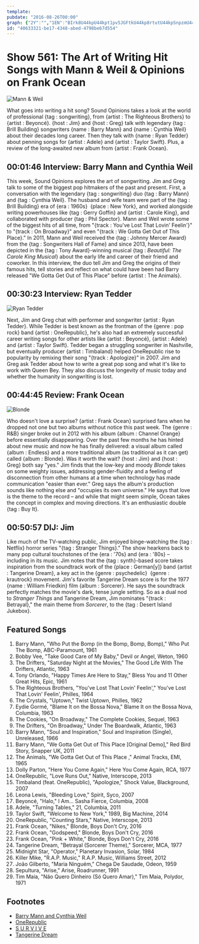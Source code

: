 ```yaml
---
template: 
pubdate: "2016-08-26T00:00"
graph: {"2Y":"","1EN":"BIrk8U44kpU44kpt1pv5JGFtkU44kp8rtutU44kpSnpzmU44kpDvNMOt1pv5ptQXit1pv5BIrk8ptQXi","22L":"gU7DUmlIIV97qipmlIIV97qipX6cfd97qipBHm1G","2CX":"5vnfzcRgKP1mi2yiL2Br1mi2yBGroG1mi2yORHb21mi2yJnHFuORHb2aHCGg7P8IoahGzLJnHFuahGzLJnHFuqYVo9"}
id: "40633321-be17-4348-abed-4798be67d554"
---
```






# Show 561: The Art of Writing Hit Songs with Mann & Weil & Opinions on Frank Ocean

![Mann & Weil](https://static.soundopinions.org/images/2016/mannweil_web.jpg)

What goes into writing a hit song? Sound Opinions takes a look at the world of professional {tag : songwriting}, from {artist : The Righteous Brothers} to {artist : Beyoncé}. {host : Jim} and {host : Greg} talk with legendary {tag : Brill Building} songwriters {name : Barry Mann} and {name : Cynthia Weil} about their decades long career. Then they talk with {name : Ryan Tedder} about penning songs for {artist : Adele} and {artist : Taylor Swift}. Plus, a review of the long-awaited new album from {artist : Frank Ocean}.



## 00:01:46 Interview: Barry Mann and Cynthia Weil

This week, Sound Opinions explores the art of songwriting. Jim and Greg talk to some of the biggest pop hitmakers of the past and present. First, a conversation with the legendary {tag : songwriting} duo {tag : Barry Mann} and {tag : Cynthia Weil}. The husband and wife team were part of the {tag : Brill Building} era of {era : 1960s}  {place : New York}, and worked alongside writing powerhouses like {tag : Gerry Goffin} and {artist : Carole King}, and collaborated with producer {tag : Phil Spector}. Mann and Weil wrote some of the biggest hits of all time, from "{track : You've Lost That Lovin' Feelin'}" to "{track : On Broadway}" and even "{track : We Gotta Get Out of This Place}." In 2011, Mann and Weil received the {tag : Johnny Mercer Award} from the {tag : Songwriters Hall of Fame} and since 2013, have been depicted in the {tag : Tony Award}-winning musical {tag : *Beautiful: The Carole King Musical*} about the early life and career of their friend and coworker. In this interview, the duo tell Jim and Greg the origins of their famous hits, tell stories and reflect on what could have been had Barry released  "We Gotta Get Out of This Place"  before {artist : The Animals}.



## 00:30:23 Interview: Ryan Tedder

![Ryan Tedder](https://static.soundopinions.org/assets/561/1EN0.jpeg)

Next, Jim and Greg chat with performer and songwriter {artist : Ryan Tedder}. While Tedder is best known as the frontman of the {genre : pop rock} band {artist : OneRepublic}, he's also had an extremely successful career writing songs for other artists like {artist : Beyoncé}, {artist : Adele} and {artist : Taylor Swift}. Tedder began a struggling songwriter in Nashville, but eventually producer {artist : Timbaland} helped OneRepublic rise to popularity by remixing their song "{track : Apologize}" in 2007. Jim and Greg ask Tedder about how to write a great pop song and what it's like to work with Queen Bey. They also discuss the longevity of music today and whether the humanity in songwriting is lost.



## 00:44:45 Review: Frank Ocean

![Blonde](https://static.soundopinions.org/assets/561/22L0.jpg)

Who doesn't love a surprise? {artist : Frank Ocean} surprised fans when he dropped not one but two albums without notice this past week. The {genre : R&B} singer broke out in 2012 with his album {album : Channel Orange} before essentially disappearing. Over the past few months he has hinted about new music and now he has finally delivered: a visual album called {album : Endless} and a more traditional album (as traditional as it can get) called {album : Blonde}. Was it worth the wait? {host : Jim} and {host : Greg} both say "yes." Jim finds that the low-key and moody *Blonde* takes on some weighty issues, addressing gender-fluidity and a feeling of disconnection from other humans at a time when technology has made communication "easier than ever." Greg says the album's production sounds like nothing else and "occupies its own universe." He says that love is the theme to the record – and while that might seem simple, Ocean takes the concept in complex and moving directions. It's an enthusiastic double {tag : Buy It}.



## 00:50:57 DIJ: Jim

Like much of the TV-watching public, Jim enjoyed binge-watching the {tag : Netflix} horror series "{tag : Stranger Things}." The show hearkens back to many pop cultural touchstones of the {era : '70s} and {era : '80s} – including in its music. Jim notes that the {tag : synth}-based score takes inspiration from the soundtrack work of the {place : German[y]} band {artist : Tangerine Dream}, a key act in the {genre : psychedelic}  {genre : krautrock} movement. Jim's favorite Tangerine Dream score is for the 1977 {name : William Friedkin} film {album : Sorcerer}. He says the soundtrack perfectly matches the movie's dark, tense jungle setting. So as a dual nod to *Stranger Things* and Tangerine Dream, Jim nominates "{track : Betrayal}," the main theme from *Sorcerer*, to the {tag : Desert Island Jukebox}.



## Featured Songs

1. Barry Mann, "Who Put the Bomp (in the Bomp, Bomp, Bomp)," Who Put The Bomp, ABC-Paramount, 1961
2. Bobby Vee, "Take Good Care of My Baby," Devil or Angel, Weton, 1960
3. The Drifters, "Saturday Night at the Movies," The Good Life With The Drifters, Atlantic, 1963
4. Tony Orlando, "Happy Times Are Here to Stay," Bless You and 11 Other Great Hits, Epic, 1961
5. The Righteous Brothers, "You've Lost That Lovin' Feelin'," You've Lost That Lovin' Feelin', Philles, 1964
6. The Crystals, "Uptown," Twist Uptown, Philles, 1962
7. Eydie Gormé, "Blame It on the Bossa Nova," Blame It on the Bossa Nova, Columbia, 1963
8. The Cookies, "On Broadway," The Complete Cookies, Sequel, 1963
9. The Drifters, "On Broadway," Under The Boardwalk, Atlantic, 1963
10. Barry Mann, "Soul and Inspiration," Soul and Inspiration (Single), Unreleased, 1966
11. Barry Mann, "We Gotta Get Out of This Place [Original Demo]," Red Bird Story, Snapper UK, 2011
12. The Animals, "We Gotta Get Out of This Place ," Animal Tracks, EMI, 1965
13. Dolly Parton, "Here You Come Again," Here You Come Again, RCA, 1977
14. OneRepublic, "Love Runs Out," Native, Interscope, 2013
15. Timbaland (feat. OneRepublic), "Apologize," Shock Value, Blackground, 2007
16. Leona Lewis, "Bleeding Love," Spirit, Syco, 2007
17. Beyoncé, "Halo," I Am... Sasha Fierce, Columbia, 2008
18. Adele, "Turning Tables," 21, Columbia, 2011
19. Taylor Swift, "Welcome to New York," 1989, Big Machine, 2014
20. OneRepublic, "Counting Stars," Native, Interscope, 2013
21. Frank Ocean, "Nikes," Blonde, Boys Don't Cry, 2016
22. Frank Ocean, "Godspeed," Blonde, Boys Don't Cry, 2016
23. Frank Ocean, "Pink + White," Blonde, Boys Don't Cry, 2016
24. Tangerine Dream, "Betrayal (Sorcerer Theme)," Sorcerer, MCA, 1977
25. Midnight Star, "Operator," Planetary Invasion, Solar, 1984
26. Killer Mike, "R.A.P. Music," R.A.P. Music, Williams Street, 2012
27. João Gilberto, "Maria Ninguém," Chega De Saudade, Odeon, 1959
28. Sepultura, "Arise," Arise, Roadrunner, 1991
29. Tim Maia, "Não Quero Dinheiro (Só Quero Amar)," Tim Maia, Polydor, 1971



## Footnotes

- [Barry Mann and Cynthia Weil](http://www.mann-weil.com/)
- [OneRepublic](http://onerepublic.com/kids360/)
- [S U R V I V E](https://survive.bandcamp.com/)
- [Tangerine Dream](http://www.tangerinedream.org/)